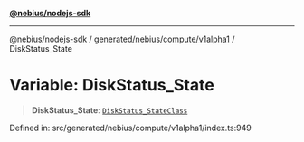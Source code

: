 [**@nebius/nodejs-sdk**](../../../../../README.md)

---

[@nebius/nodejs-sdk](../../../../../README.md) / [generated/nebius/compute/v1alpha1](../README.md) / DiskStatus_State

# Variable: DiskStatus_State

> **DiskStatus_State**: [`DiskStatus_StateClass`](../type-aliases/DiskStatus_StateClass.md)

Defined in: src/generated/nebius/compute/v1alpha1/index.ts:949
